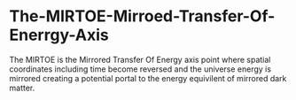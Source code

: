 


# The-MIRTOE-Mirroed-Transfer-Of-Enerrgy-Axis
The MIRTOE is the Mirrored Transfer Of Energy axis point where spatial coordinates including time become reversed and the universe energy is mirrored creating a potential portal to the energy equivilent of mirrored dark matter.
